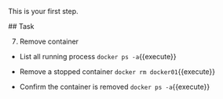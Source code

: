 This is your first step.

## Task

7. Remove container

- List all running process
`docker ps -a`{{execute}}

- Remove a stopped container 
`docker rm docker01`{{execute}}

- Confirm the container is removed
`docker ps -a`{{execute}}